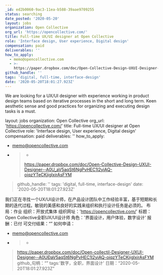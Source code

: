 ```yaml
---
_id: ed2b0060-9ac3-11ea-b588-39aae9709255
status: searching
date_posted: '2020-05-20'
layout: jobs
organization: Open Collective
org_url: 'https://opencollective.com/'
title: Full-time UX/UI designer at Open Collective
role: 'Interface design, User experience, Digital design'
compensation: paid
deliverables: ''
how_to_apply:
  - memo@opencollective.com
  - >-
    https://paper.dropbox.com/doc/Open-Collective-Design-UXUI-Designer--A0U_aV5aqSt6NgPvHEC1l2yiAQ-oiqzYTeCKjigIxirAsFYM
github_handle: ''
tags: 'digital, full-time, interface-design'
date: '2020-05-20T18:01:27.923Z'
---
```

We are looking for a UX/UI designer with experience working in product design teams based on iterative processes in the short and long term. Keen aesthetic sense and good practices for organizing and executing design tasks is a must.

layout: jobs
organization: Open Collective
org_url: 'https://opencollective.com/'
title: Full-time UX/UI designer at Open Collective
role: 'Interface design, User experience, Digital design'
compensation: paid
deliverables: ''
how_to_apply:
  - memo@opencollective.com
  - >-
    >https://paper.dropbox.com/doc/Open-Collective-Design-UXUI-Designer--A0U_aV5aqSt6NgPvHEC1l2yiAQ-oiqzYTeCKjigIxirAsFYM
>github_handle: ''
>tags: 'digital, full-time, interface-design'
>date: '2020-05-20T18:01:27.923Z'

我们正在寻找一个UX/UI设计师，在产品设计团队中工作经验丰富，基于短期和长期的迭代过程。敏锐的美感和良好的实践来组织和执行设计任务是必须的。
布局：作业
组织：开放式集体
组织网址：'https://opencollective.com/'
标题：Open Collective全职UX/UI设计师
角色：'界面设计，用户体验，数字设计'
报酬：已付
可交付结果：“”
如何申请：
- memo@opencollective.com
- >-
>https://paper.dropbox.com/doc/Open-collectil-Designer-UXUI-Designer--A0UÐaV5aqSt6NgPvHEC1l2yiAQ-oiqzYTeCKjigIxirAsFYM
>github_句柄：“”
>tags:'数字，全职，界面设计'
>日期：“2020-05-20T18:01:27.923Z”